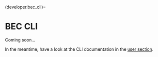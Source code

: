 (developer.bec_cli)=
# BEC CLI
Coming soon...

In the meantime, have a look at the CLI documentation in the [user section](user.command_line_interface).